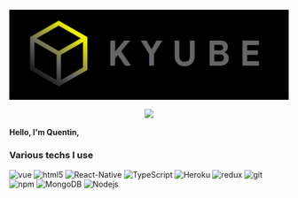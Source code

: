 ![Logo](https://github.com/Kyube5/Kyube5/blob/main/logo1.PNG)
<p align="center">
  <img src="[https://github.com/NicolasBrondin/NicolasBrondin/blob/master/img/portrait.png](https://github.com/Kyube5/Kyube5/blob/main/logo1.PNG)"/>
</p>

<p>
  <strong>Hello, I'm Quentin,</strong> 
</p>
<h3>Various techs I use</h3>
<p>
  
  <img alt="vue" src="https://img.shields.io/badge/-Powershell-informational?style=flat-square&logo=powershell&logoColor=white" />
  <img alt="html5" src="https://img.shields.io/badge/-HTML5-E34F26?style=flat-square&logo=html5&logoColor=white" />
  <img alt="React-Native" src="https://img.shields.io/badge/-Python-informational?style=flat-square&logo=python&logoColor=white" />
  <img alt="TypeScript" src="https://img.shields.io/badge/-TypeScript-007ACC?style=flat-square&logo=typescript&logoColor=white" />
  <img alt="Heroku" src="https://img.shields.io/badge/-Heroku-430098?style=flat-square&logo=heroku&logoColor=white" />
  <img alt="redux" src="https://img.shields.io/badge/-Redux-764ABC?style=flat-square&logo=redux&logoColor=white" />
  <img alt="git" src="https://img.shields.io/badge/-Git-F05032?style=flat-square&logo=git&logoColor=white" />
  <img alt="npm" src="https://img.shields.io/badge/-NPM-CB3837?style=flat-square&logo=npm&logoColor=white" />
  
  <img alt="MongoDB" src="https://img.shields.io/badge/-MongoDB-13aa52?style=flat-square&logo=mongodb&logoColor=white" />
  <img alt="Nodejs" src="https://img.shields.io/badge/-Nodejs-43853d?style=flat-square&logo=Node.js&logoColor=white" />
</p>
